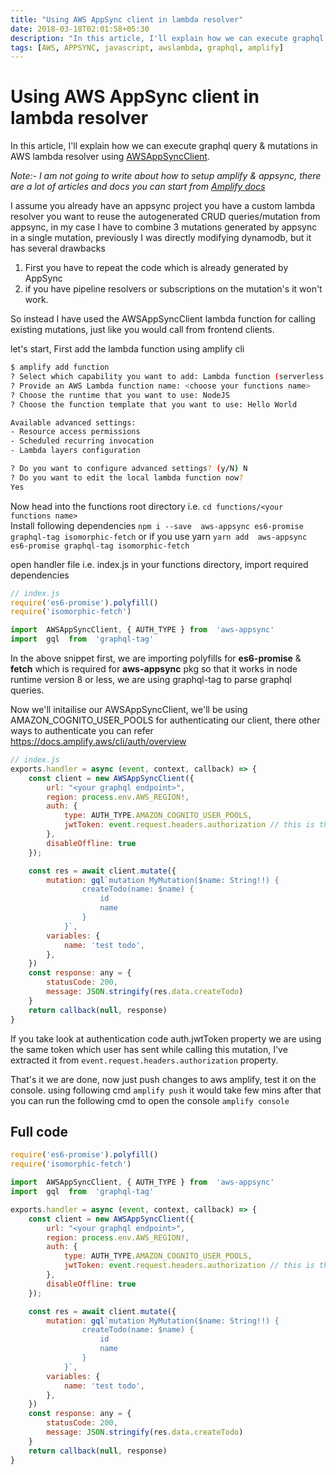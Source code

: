 ```yaml
---
title: "Using AWS AppSync client in lambda resolver"
date: 2018-03-18T02:01:58+05:30
description: "In this article, I'll explain how we can execute graphql query & mutations in AWS lambda resolver using [AWSAppSyncClient](https://github.com/awslabs/aws-mobile-appsync-sdk-js)."
tags: [AWS, APPSYNC, javascript, awslambda, graphql, amplify]
---
```

# Using AWS AppSync client in lambda resolver
In this article, I'll explain how we can execute graphql query & mutations in AWS lambda resolver using [AWSAppSyncClient](https://github.com/awslabs/aws-mobile-appsync-sdk-js).

*Note:- I am not going to write about how to setup amplify & appsync, there are a lot of articles and docs you can start from [Amplify docs](https://docs.amplify.aws/)*

I assume you already have an appsync project you have a custom lambda resolver you want to reuse the autogenerated CRUD queries/mutation from appsync, in my case I have to combine 3 mutations generated by appsync in a single mutation, previously I was directly modifying dynamodb, but it has several drawbacks 

 1. First you have to repeat the code which is already generated by AppSync 
 2. if you have pipeline resolvers or subscriptions on the mutation's it won't work.

So instead I have used the AWSAppSyncClient lambda function for calling existing mutations, just like you would call from frontend clients.

let's start, First add the lambda function using amplify cli
```bash
$ amplify add function
? Select which capability you want to add: Lambda function (serverless function)
? Provide an AWS Lambda function name: <choose your functions name>
? Choose the runtime that you want to use: NodeJS
? Choose the function template that you want to use: Hello World

Available advanced settings:
- Resource access permissions
- Scheduled recurring invocation
- Lambda layers configuration

? Do you want to configure advanced settings? (y/N) N
? Do you want to edit the local lambda function now?  
Yes
```
Now head into the functions root directory i.e. `cd functions/<your functions name>`  
Install following dependencies 
`npm i --save  aws-appsync es6-promise graphql-tag isomorphic-fetch`
or if you use yarn
`yarn add  aws-appsync es6-promise graphql-tag isomorphic-fetch`

open handler file i.e. index.js in your functions directory, import required dependencies
```js
// index.js
require('es6-promise').polyfill()
require('isomorphic-fetch')

import  AWSAppSyncClient, { AUTH_TYPE } from  'aws-appsync'
import  gql  from  'graphql-tag'
```
In the above snippet first, we are importing polyfills for **es6-promise** & **fetch** which is required for **aws-appsync** pkg so that it works in node runtime version 8 or less, we are using graphql-tag to parse graphql queries.

Now we'll initailise our AWSAppSyncClient, we'll be using AMAZON_COGNITO_USER_POOLS for authenticating our client, there other ways to authenticate you can refer https://docs.amplify.aws/cli/auth/overview
```js
// index.js
exports.handler = async (event, context, callback) => {
    const client = new AWSAppSyncClient({
        url: "<your graphql endpoint>",
        region: process.env.AWS_REGION!,
        auth: {
            type: AUTH_TYPE.AMAZON_COGNITO_USER_POOLS,
            jwtToken: event.request.headers.authorization // this is the same token which user passed while calling this API
        },
        disableOffline: true
    });

    const res = await client.mutate({
        mutation: gql`mutation MyMutation($name: String!!) {
                createTodo(name: $name) {
                    id
                    name
                }
            }`,
        variables: {
            name: 'test todo',
        },
    })
    const response: any = {
        statusCode: 200,
        message: JSON.stringify(res.data.createTodo)
    }
    return callback(null, response)
}
```
If you take look at authentication code auth.jwtToken property we are using the same token which user has sent while calling this mutation, I've extracted it from `event.request.headers.authorization` property.

That's it we are done, now just push changes to aws amplify, test it on the console. using following cmd
`amplify push`
it would take few mins after that you can run the following cmd to open the console
`amplify console`

## Full code
```js
require('es6-promise').polyfill()
require('isomorphic-fetch')

import  AWSAppSyncClient, { AUTH_TYPE } from  'aws-appsync'
import  gql  from  'graphql-tag'

exports.handler = async (event, context, callback) => {
    const client = new AWSAppSyncClient({
        url: "<your graphql endpoint>",
        region: process.env.AWS_REGION!,
        auth: {
            type: AUTH_TYPE.AMAZON_COGNITO_USER_POOLS,
            jwtToken: event.request.headers.authorization // this is the same token which user passed while calling this API
        },
        disableOffline: true
    });

    const res = await client.mutate({
        mutation: gql`mutation MyMutation($name: String!!) {
                createTodo(name: $name) {
                    id
                    name
                }
            }`,
        variables: {
            name: 'test todo',
        },
    })
    const response: any = {
        statusCode: 200,
        message: JSON.stringify(res.data.createTodo)
    }
    return callback(null, response)
}

```